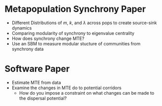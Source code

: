# Metapopulation Synchrony Paper
- Different Distributions of $m$, $k$,  and $\lambda$ across pops to create source-sink dynamics
- Comparing modularity of synchrony to eigenvalue centrality
- How does synchrony change MTE?
- Use an SBM to measure modular stucture of communities from synchrony data

# Software Paper
- Estimate MTE from data
- Examine the changes in MTE do to potential corridors
    - How do you impose a constraint on what changes can be made to the dispersal potential?


